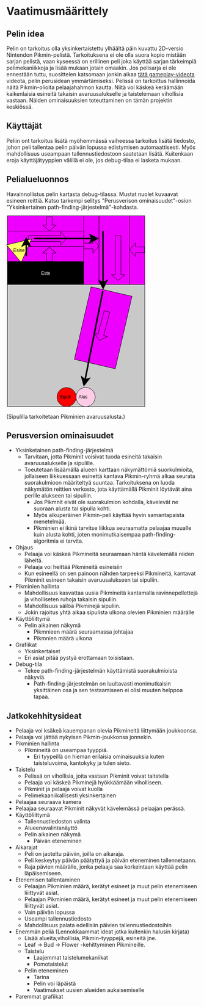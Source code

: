 # Vaatimusmäärittely

## Pelin idea
Pelin on tarkoitus olla yksinkertaistettu ylhäältä päin kuvattu 2D-versio Nintendon Pikmin-pelistä. Tarkoituksena ei ole olla suora kopio mistään sarjan pelistä, vaan kyseessä on erillinen peli joka käyttää sarjan tärkeimpiä pelimekaniikkoja ja lisää mukaan jotain omaakin. Jos pelisarja ei ole ennestään tuttu, suosittelen katsomaan jonkin aikaa [tätä gameplay-videota](https://www.youtube.com/watch?v=Avjo5OGyS2Q&t=983s) videota, pelin perusidean ymmärtämiseksi. Pelissä on tarkoittus hallinnoida näitä Pikmin-olioita pelaajahahmon kautta. Niitä voi käskeä keräämään kaikenlaisia esineitä takaisin avaruusalukselle ja taistelemaan vihollisia vastaan. Näiden ominaisuuksien toteuttaminen on tämän projektin keskiössä.

## Käyttäjät
Peliin ont tarkoitus lisätä myöhemmässä vaiheessa tarkoitus lisätä tiedosto, johon peli tallentaa pelin päivän lopussa edistymisen automaattisesti. Myös mahdollisuus useampaan tallennustiedostoon saatetaan lisätä. Kuitenkaan eroja käyttäjätyyppien välillä ei ole, jos debug-tilaa ei lasketa mukaan.


## Pelialueluonnos

Havainnollistus pelin kartasta debug-tilassa. Mustat nuolet kuvaavat esineen reittiä. Katso tarkempi selitys "Perusverison ominaisuudet"-osion "Yksinkertainen path-finding-järjestelmä"-kohdasta.

![Pelialueluonnos](https://github.com/JustAGoldeneye/ot-harjoitustyo/blob/master/Pikmin_2D/Documentation/Pikmin_2D_pelialuesuunnitelma.png "Pelialueluonnos")

(Sipulilla tarkoitetaan Pikminien avaruusalusta.)

## Perusversion ominaisuudet

* Yksinketainen path-finding-järjestelmä
  * Tarvitaan, jotta Pikminit voisivat tuoda esineitä takaisin avaruusalukselle ja sipulille.
  * Toeutetaan lisäämällä alueen karttaan näkymättömiä suorkulmioita, jollaiseen liikkuessaan esinettä kantava Pikmin-ryhmä alkaa seurata suorakulmioon määriteltyä suuntaa. Tarkoituksena on luoda näkymätön reittien verkosto, jota käyttämällä Pikminit löytävät aina perille alukseen tai sipuliin.
    * Jos Pikmnit eivät ole suorakulmion kohdalla, kävelevät ne suoraan alusta tai sipulia kohti.
    * Myös alkuperäinen Pikmin-peli käyttää hyvin samantapaista menetelmää.
    * Pikminien ei ikinä tarvitse liikkua seuraamatta pelaajaa muualle kuin alusta kohti, joten monimutkaisempaa path-finding-algoritmia ei tarvita.
* Ohjaus
  * Pelaaja voi käskeä Pikmineitä seuraamaan häntä kävelemällä niiden läheltä.
  * Pelaaja voi heittää Pikmineitä esineisiin
  * Kun esineellä on sen painoon nähden tarpeeksi Pikmineitä, kantavat Pikminit esineen takaisin avaruusalukseen tai sipuliin.
* Pikminien hallinta
  * Mahdollisuus kasvattaa uusia Pikmineitä kantamalla ravinnepellettejä ja viholliseten ruhoja takaisin sipuliin.
   * Mahdollisuus säilöä Pikminejä sipuliin.
  * Jokin rajoitus yhtä aikaa sipulista ulkona olevien Pikminien määrälle
* Käyttöliittymä
  * Pelin aikainen näkymä
    * Pikmnieen määrä seuraamassa johtajaa
    * Pikmnien määrä ulkona
* Grafiikat
  * Yksinkertaiset
  * Eri asiat pitää pystyä erottamaan toisistaan.
* Debug-tila
  * Tekee path-finding-järjestelmän käyttämistä suorakulmioista näkyviä.
    * Path-finding-järjestelmän on luultavasti monimutkaisin yksittäinen osa ja sen testaamiseen ei olisi muuten helppoa tapaa.

## Jatkokehhitysideat
* Pelaaja voi ksäkeä kauempanan olevia Pikmineitä liittymään joukkoonsa.
* Pelaaja voi jättää nykyisen Pikmin-joukkonsa jonnekin.
* Pikminien hallinta
  * Pikmineitä on useampaa tyyppiä.
    * Eri tyypeillä on hieman erilaisia ominaisuuksia kuten taisteluvoima, kantokyky ja tulen sieto.
* Taistelu
  * Pelissä on vihollisia, joita vastaan Pikminit voivat taitstella
  * Pelaaja voi käskeä Pikminejä hyökkäämään viholliseen.
  * Pikminit ja pelaaja voivat kuolla
  * Pelimekaaniikallisesti yksinkertainen
* Pelaajaa seuraava kamera
* Pelaajaa seuraavat Pikminit näkyvät kävelemässä pelaajan perässä.
* Käyttöliittymä
  * Tallennustiedoston valinta
  * Alueenavalintanäyttö
  * Pelin aikainen näkymä
    * Päivän eteneminen
* Aikarajat
  * Peli on jaoteltu päiviin, joilla on aikaraja.
  * Peli keskeytyy päivän päätyttyä ja päivän eteneminen tallennetaann.
  * Raja pävien määrälle, jonka pelaaja saa korkeintaan käyttää pelin läpäisemiseen.
* Etenemisen tallentaminen
  * Pelaajan Pikminien määrä, kerätyt esineet ja muut pelin etenemiseen liiittyvät asiat.
  * Pelaajan Pikminien määrä, kerätyt esineet ja muut pelin etenemiseen liiittyvät asiat.
  * Vain päivän lopussa
  * Useampi tallennustiedosto
  * Mahdollisuus palata edellisiin päivien tallennustiedostoihin
* Enemmän peliä (Lennokkaammat ideat jotka kuitenkin halusin kirjata)
  * Lisää alueita,vihollisia, Pikmin-tyyppejä, esineitä jne.
  * Leaf -> Bud -> Flower -kehittyminen Pikmineille.
  * Taistelu
    * Laajemmat taistelumekaniikat
    * Pomotaistelut 
  * Pelin eteneminen
    * Tarina
    * Pelin voi läpäistä
    * Vaatimukset uusien alueiden aukaisemiselle
* Paremmat grafiikat